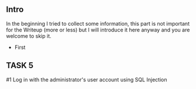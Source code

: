 ## Intro
In the beginning I tried to collect some information, this part is not important for the Writeup (more or less) but I will introduce it here anyway and you are welcome to skip it.

* First 

## TASK 5 
#1 Log in with the administrator's user account using SQL Injection


